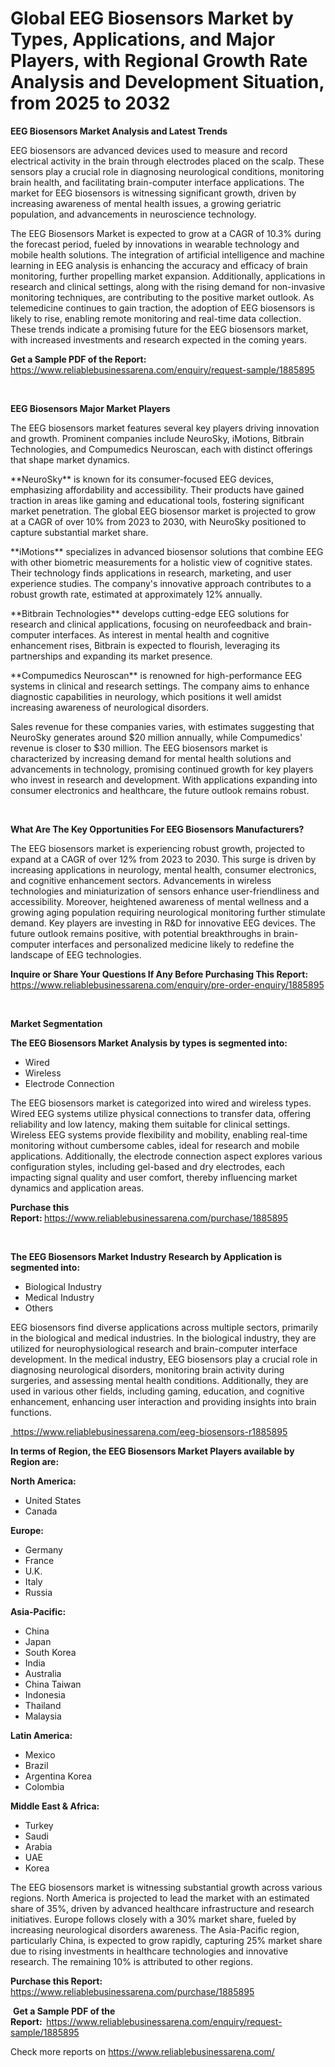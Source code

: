 <p><h1>Global EEG Biosensors Market by Types, Applications, and Major Players, with Regional Growth Rate Analysis and Development Situation, from 2025 to 2032</h1></p><p><strong>EEG Biosensors Market Analysis and Latest Trends</strong></p>
<p><p>EEG biosensors are advanced devices used to measure and record electrical activity in the brain through electrodes placed on the scalp. These sensors play a crucial role in diagnosing neurological conditions, monitoring brain health, and facilitating brain-computer interface applications. The market for EEG biosensors is witnessing significant growth, driven by increasing awareness of mental health issues, a growing geriatric population, and advancements in neuroscience technology. </p><p>The EEG Biosensors Market is expected to grow at a CAGR of 10.3% during the forecast period, fueled by innovations in wearable technology and mobile health solutions. The integration of artificial intelligence and machine learning in EEG analysis is enhancing the accuracy and efficacy of brain monitoring, further propelling market expansion. Additionally, applications in research and clinical settings, along with the rising demand for non-invasive monitoring techniques, are contributing to the positive market outlook. As telemedicine continues to gain traction, the adoption of EEG biosensors is likely to rise, enabling remote monitoring and real-time data collection. These trends indicate a promising future for the EEG biosensors market, with increased investments and research expected in the coming years.</p></p>
<p><strong>Get a Sample PDF of the Report:&nbsp;</strong> <a href="https://www.reliablebusinessarena.com/enquiry/request-sample/1885895?utm_campaign=2114&utm_medium=2&utm_source=Github&utm_content=ia&utm_term=11022025&utm_id=eeg-biosensors">https://www.reliablebusinessarena.com/enquiry/request-sample/1885895</a></p>
<p>&nbsp;</p>
<p><strong>EEG Biosensors Major Market Players</strong></p>
<p><p>The EEG biosensors market features several key players driving innovation and growth. Prominent companies include NeuroSky, iMotions, Bitbrain Technologies, and Compumedics Neuroscan, each with distinct offerings that shape market dynamics.</p><p>**NeuroSky** is known for its consumer-focused EEG devices, emphasizing affordability and accessibility. Their products have gained traction in areas like gaming and educational tools, fostering significant market penetration. The global EEG biosensor market is projected to grow at a CAGR of over 10% from 2023 to 2030, with NeuroSky positioned to capture substantial market share.</p><p>**iMotions** specializes in advanced biosensor solutions that combine EEG with other biometric measurements for a holistic view of cognitive states. Their technology finds applications in research, marketing, and user experience studies. The company's innovative approach contributes to a robust growth rate, estimated at approximately 12% annually.</p><p>**Bitbrain Technologies** develops cutting-edge EEG solutions for research and clinical applications, focusing on neurofeedback and brain-computer interfaces. As interest in mental health and cognitive enhancement rises, Bitbrain is expected to flourish, leveraging its partnerships and expanding its market presence.</p><p>**Compumedics Neuroscan** is renowned for high-performance EEG systems in clinical and research settings. The company aims to enhance diagnostic capabilities in neurology, which positions it well amidst increasing awareness of neurological disorders.</p><p>Sales revenue for these companies varies, with estimates suggesting that NeuroSky generates around $20 million annually, while Compumedics' revenue is closer to $30 million. The EEG biosensors market is characterized by increasing demand for mental health solutions and advancements in technology, promising continued growth for key players who invest in research and development. With applications expanding into consumer electronics and healthcare, the future outlook remains robust.</p></p>
<p>&nbsp;</p>
<p><strong>What Are The Key Opportunities For EEG Biosensors Manufacturers?</strong></p>
<p><p>The EEG biosensors market is experiencing robust growth, projected to expand at a CAGR of over 12% from 2023 to 2030. This surge is driven by increasing applications in neurology, mental health, consumer electronics, and cognitive enhancement sectors. Advancements in wireless technologies and miniaturization of sensors enhance user-friendliness and accessibility. Moreover, heightened awareness of mental wellness and a growing aging population requiring neurological monitoring further stimulate demand. Key players are investing in R&D for innovative EEG devices. The future outlook remains positive, with potential breakthroughs in brain-computer interfaces and personalized medicine likely to redefine the landscape of EEG technologies.</p></p>
<p><strong>Inquire or Share Your Questions If Any Before Purchasing This Report:</strong> <a href="https://www.reliablebusinessarena.com/enquiry/pre-order-enquiry/1885895?utm_campaign=2114&utm_medium=2&utm_source=Github&utm_content=ia&utm_term=11022025&utm_id=eeg-biosensors">https://www.reliablebusinessarena.com/enquiry/pre-order-enquiry/1885895</a></p>
<p>&nbsp;</p>
<p><strong>Market Segmentation</strong></p>
<p><strong>The EEG Biosensors Market Analysis by types is segmented into:</strong></p>
<p><ul><li>Wired</li><li>Wireless</li><li>Electrode Connection</li></ul></p>
<p><p>The EEG biosensors market is categorized into wired and wireless types. Wired EEG systems utilize physical connections to transfer data, offering reliability and low latency, making them suitable for clinical settings. Wireless EEG systems provide flexibility and mobility, enabling real-time monitoring without cumbersome cables, ideal for research and mobile applications. Additionally, the electrode connection aspect explores various configuration styles, including gel-based and dry electrodes, each impacting signal quality and user comfort, thereby influencing market dynamics and application areas.</p></p>
<p><strong>Purchase this Report:&nbsp;</strong><a href="https://www.reliablebusinessarena.com/purchase/1885895?utm_campaign=2114&utm_medium=2&utm_source=Github&utm_content=ia&utm_term=11022025&utm_id=eeg-biosensors">https://www.reliablebusinessarena.com/purchase/1885895</a></p>
<p>&nbsp;</p>
<p><strong>The EEG Biosensors Market Industry Research by Application is segmented into:</strong></p>
<p><ul><li>Biological Industry</li><li>Medical Industry</li><li>Others</li></ul></p>
<p><p>EEG biosensors find diverse applications across multiple sectors, primarily in the biological and medical industries. In the biological industry, they are utilized for neurophysiological research and brain-computer interface development. In the medical industry, EEG biosensors play a crucial role in diagnosing neurological disorders, monitoring brain activity during surgeries, and assessing mental health conditions. Additionally, they are used in various other fields, including gaming, education, and cognitive enhancement, enhancing user interaction and providing insights into brain functions.</p></p>
<p><a href="https://www.reliablebusinessarena.com/eeg-biosensors-r1885895?utm_campaign=2114&utm_medium=2&utm_source=Github&utm_content=ia&utm_term=11022025&utm_id=eeg-biosensors">&nbsp;https://www.reliablebusinessarena.com/eeg-biosensors-r1885895</a></p>
<p><strong>In terms of Region, the EEG Biosensors Market Players available by Region are:</strong></p>
<p>
    <p> <strong> North America: </strong>
        <ul>
            <li>United States</li>
            <li>Canada</li>
        </ul>
        </p> 
    <p> <strong> Europe: </strong>
        <ul>
            <li>Germany</li>
            <li>France</li>
            <li>U.K.</li>
            <li>Italy</li>
            <li>Russia</li>
        </ul>
        </p> 
    <p> <strong> Asia-Pacific: </strong>
        <ul>
            <li>China</li>
            <li>Japan</li>
            <li>South Korea</li>
            <li>India</li>
            <li>Australia</li>
            <li>China Taiwan</li>
            <li>Indonesia</li>
            <li>Thailand</li>
            <li>Malaysia</li>
        </ul>
        </p> 
    <p> <strong> Latin America: </strong>
        <ul>
            <li>Mexico</li>
            <li>Brazil</li>
            <li>Argentina Korea</li>
            <li>Colombia</li>
        </ul>
        </p> 
    <p> <strong> Middle East & Africa: </strong>
        <ul>
            <li>Turkey</li>
            <li>Saudi</li>
            <li>Arabia</li>
            <li>UAE</li>
            <li>Korea</li>
        </ul>
    </p>
    </p>
<p><p>The EEG biosensors market is witnessing substantial growth across various regions. North America is projected to lead the market with an estimated share of 35%, driven by advanced healthcare infrastructure and research initiatives. Europe follows closely with a 30% market share, fueled by increasing neurological disorders awareness. The Asia-Pacific region, particularly China, is expected to grow rapidly, capturing 25% market share due to rising investments in healthcare technologies and innovative research. The remaining 10% is attributed to other regions.</p></p>
<p><strong>Purchase this Report: </strong><a href="https://www.reliablebusinessarena.com/purchase/1885895?utm_campaign=2114&utm_medium=2&utm_source=Github&utm_content=ia&utm_term=11022025&utm_id=eeg-biosensors">https://www.reliablebusinessarena.com/purchase/1885895</a></p>
<p>&nbsp;<strong>Get a Sample PDF of the Report:&nbsp;&nbsp;</strong><a href="https://www.reliablebusinessarena.com/enquiry/request-sample/1885895?utm_campaign=2114&utm_medium=2&utm_source=Github&utm_content=ia&utm_term=11022025&utm_id=eeg-biosensors">https://www.reliablebusinessarena.com/enquiry/request-sample/1885895</a></p>
<p><strong></strong></p>
<p>Check more reports on <a href="https://www.reliablebusinessarena.com/?utm_campaign=2114&utm_medium=2&utm_source=Github&utm_content=ia&utm_term=11022025&utm_id=eeg-biosensors">https://www.reliablebusinessarena.com/</a></p>